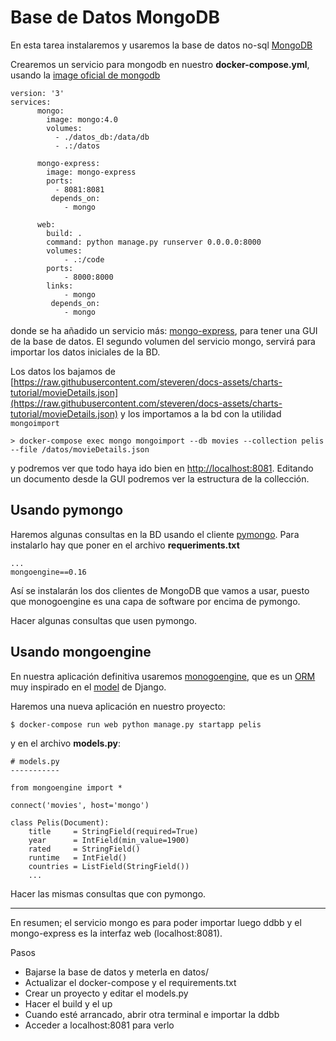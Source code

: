 # Base de Datos MongoDB

En esta tarea instalaremos y usaremos la base de datos no-sql [MongoDB](https://docs.mongodb.com/manual/tutorial/getting-started/)

Crearemos un servicio para mongodb en nuestro **docker-compose.yml**, usando la [image oficial de mongodb](https://hub.docker.com/_/mongo)

    version: '3'
    services:
    	  mongo:
    	    image: mongo:4.0
    	    volumes:
    	      - ./datos_db:/data/db
    	      - .:/datos

    	  mongo-express:
    	    image: mongo-express
    	    ports:
    	      - 8081:8081
    		 depends_on:
    		 	- mongo

    	  web:
    	    build: .
    	    command: python manage.py runserver 0.0.0.0:8000
    	    volumes:
    		 	- .:/code
    	    ports:
    		 	- 8000:8000
    	    links:
    		 	- mongo
    		 depends_on:
    		 	- mongo

donde se ha añadido un servicio más: [mongo-express](https://github.com/mongo-express/mongo-express#readme), para tener una GUI de la base de datos. El segundo volumen del servicio mongo, servirá para importar los datos iniciales de la BD.

Los datos los bajamos de [https://raw.githubusercontent.com/steveren/docs-assets/charts-tutorial/movieDetails.json](https://raw.githubusercontent.com/steveren/docs-assets/charts-tutorial/movieDetails.json) y los importamos a la bd con la utilidad `mongoimport`

    > docker-compose exec mongo mongoimport --db movies --collection pelis --file /datos/movieDetails.json

y podremos ver que todo haya ido bien en [http://localhost:8081](http://localhost:8081). Editando un documento desde la GUI podremos ver la estructura de la collección.

## Usando pymongo

Haremos algunas consultas en la BD usando el cliente [pymongo](http://api.mongodb.com/python/current/tutorial.html). Para instalarlo hay que poner en el archivo **requeriments.txt**

    ...
    mongoengine==0.16

Así se instalarán los dos clientes de MongoDB que vamos a usar, puesto que monogoengine es una capa de software por encima de pymongo.

Hacer algunas consultas que usen pymongo.

## Usando mongoengine

En nuestra aplicación definitiva usaremos [monogoengine](http://mongoengine.org/), que es un [ORM](https://programarfacil.com/blog/que-es-un-orm/) muy inspirado en el [model](https://docs.djangoproject.com/en/2.2/topics/db/models/) de Django.

Haremos una nueva aplicación en nuestro proyecto:

    $ docker-compose run web python manage.py startapp pelis

y en el archivo **models.py**:

    # models.py
    -----------

    from mongoengine import *

    connect('movies', host='mongo')

    class Pelis(Document):
    	title     = StringField(required=True)
    	year      = IntField(min_value=1900)
    	rated     = StringField()
    	runtime   = IntField()
    	countries = ListField(StringField())
    	...

Hacer las mismas consultas que con pymongo.</div>

---

En resumen; el servicio mongo es para poder importar luego ddbb y el mongo-express es la interfaz web (localhost:8081).

Pasos
- Bajarse la base de datos y meterla en datos/
- Actualizar el docker-compose y el requirements.txt
- Crear un proyecto y editar el models.py
- Hacer el build y el up
- Cuando esté arrancado, abrir otra terminal e importar la ddbb
- Acceder a localhost:8081 para verlo
